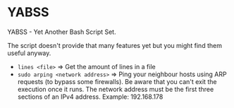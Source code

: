 YABSS
=====

YABSS - Yet Another Bash Script Set.

The script doesn't provide that many features yet but you might find them useful anyway.

* ```lines <file>``` => Get the amount of lines in a file
* ```sudo arping <network address>``` => Ping your neighbour hosts using ARP requests (to bypass some firewalls). Be aware that you can't exit the execution once it runs. The network address must be the first three sections of an IPv4 address. Example: 192.168.178
